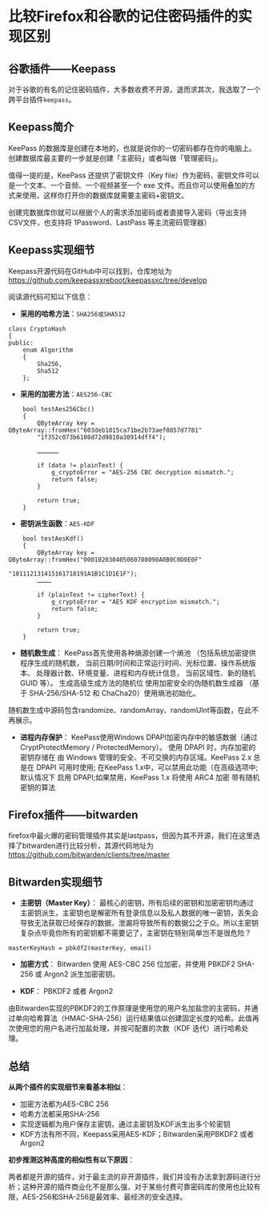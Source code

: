 # 比较Firefox和谷歌的记住密码插件的实现区别

## 谷歌插件——Keepass
对于谷歌的有名的记住密码插件，大多数收费不开源，退而求其次，我选取了一个跨平台插件`keepass`。

## Keepass简介
KeePass 的数据库是创建在本地的，也就是说你的一切密码都存在你的电脑上。创建数据库最主要的一步就是创建「主密码」或者叫做「管理密码」。

值得一提的是，KeePass 还提供了密钥文件（Key file）作为密码，密钥文件可以是一个文本、一个音频、一个视频甚至一个 exe 文件。而且你可以使用叠加的方式来使用，这样你打开你的数据库就需要主密码+密钥文。

创建完数据库你就可以根据个人的需求添加密码或者直接导入密码（导出支持CSV文件，也支持将 1Password、LastPass 等主流密码管理器）

## Keepass实现细节

Keepass开源代码在GitHub中可以找到，仓库地址为 https://github.com/keepassxreboot/keepassxc/tree/develop

阅读源代码可知以下信息：

* **采用的哈希方法**：`SHA256或SHA512`
```
class CryptoHash
{
public:
    enum Algorithm
    {
        Sha256,
        Sha512
    };
```

* **采用的加密方法**：`AES256-CBC`
```
    bool testAes256Cbc()
    {
        QByteArray key = QByteArray::fromHex("603deb1015ca71be2b73aef0857d7781"
        "1f352c073b6108d72d9810a30914dff4");

        ………………

        if (data != plainText) {
            g_cryptoError = "AES-256 CBC decryption mismatch.";
            return false;
        }

        return true;
    }
```

* **密钥派生函数**：`AES-KDF`
```
    bool testAesKdf()
    {
        QByteArray key = QByteArray::fromHex("000102030405060708090A0B0C0D0E0F"
                                             "101112131415161718191A1B1C1D1E1F");
        …………

        if (plainText != cipherText) {
            g_cryptoError = "AES KDF encryption mismatch.";
            return false;
        }

        return true;
    }

```

* **随机数生成**：
KeePass首先使用各种熵源创建一个熵池 （包括系统加密提供程序生成的随机数， 当前日期/时间和正常运行时间、光标位置、操作系统版本、 处理器计数、环境变量、进程和内存统计信息， 当前区域性、新的随机 GUID 等）。
生成高级生成方法的随机位 使用加密安全的伪随机数生成器 （基于 SHA-256/SHA-512 和 ChaCha20）使用熵池初始化。

随机数生成中源码包含randomize、randomArray、randomUInt等函数，在此不再展示。

* **进程内存保护**：
KeePass使用Windows DPAPI加密内存中的敏感数据（通过CryptProtectMemory / ProtectedMemory）。 使用 DPAPI 时，内存加密的密钥存储在 由 Windows 管理的安全、不可交换的内存区域。KeePass 2.x 总是在 DPAPI 可用时使用; 在KeePass 1.x中，可以禁用此功能（在高级选项中;默认情况下 启用 DPAPI;如果禁用，KeePass 1.x 将使用 ARC4 加密 带有随机密钥的算法


## Firefox插件——bitwarden

firefox中最火爆的密码管理插件其实是lastpass，但因为其不开源，我们在这里选择了bitwarden进行比较分析，其源代码地址为 https://github.com/bitwarden/clients/tree/master

## Bitwarden实现细节

* **主密钥（Master Key）**：
最核心的密钥，所有后续的密钥和加密密钥均通过主密钥派生，主密钥也是解密所有登录信息以及私人数据的唯一密钥，丢失会导致无法获取已经保存的数据，泄漏将导致所有的数据公之于众。所以主密钥复杂点毕竟你所有的密钥都不需要记了，主密钥在特别简单岂不是很危险？
```
masterKeyHash = pbkdf2(masterKey, email)
```

* **加密方式**：
Bitwarden 使用 AES-CBC 256 位加密，并使用 PBKDF2 SHA-256 或 Argon2 派生加密密钥。

* **KDF**：
PBKDF2 或者 Argon2

由Bitwarden实现的PBKDF2的工作原理是使用您的用户名加盐您的主密码，并通过单向哈希算法（HMAC-SHA-256）运行结果值以创建固定长度的哈希。此值再次使用您的用户名进行加盐处理，并按可配置的次数（KDF 迭代）进行哈希处理。

## 总结
**从两个插件的实现细节来看基本相似**：
* 加密方法都为AES-CBC 256
* 哈希方法都采用SHA-256
* 实现逻辑都为用户保存主密钥，通过主密钥及KDF派生出多个轮密钥
* KDF方法有所不同，Keepass采用AES-KDF；Bitwarden采用PBKDF2 或者 Argon2

**初步推测这种高度的相似性有以下原因**：

两者都是开源的插件，对于最主流的非开源插件，我们并没有办法拿到源码进行分析；这种开源的插件商业化不是那么强，对于某些付费可靠密码库的使用也比较有限，AES-256和SHA-256是最效率、最经济的安全选择。